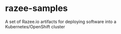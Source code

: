# razee-samples
A set of Razee.io artifacts for deploying software into a Kubernetes/OpenShift cluster
